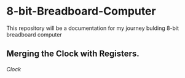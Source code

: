 # 8-bit-Breadboard-Computer
This repository will be a documentation for my journey bulding 8-bit breadboard computer 

## Merging the Clock with Registers.
###### Clock 
